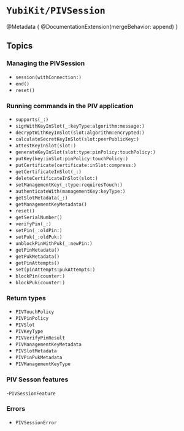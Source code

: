 # ``YubiKit/PIVSession``

@Metadata {
    @DocumentationExtension(mergeBehavior: append)
}

## Topics

### Managing the PIVSession

- ``session(withConnection:)``
- ``end()``
- ``reset()``

### Running commands in the PIV application

- ``supports(_:)``
- ``signWithKeyInSlot(_:keyType:algorithm:message:)``
- ``decryptWithKeyInSlot(slot:algorithm:encrypted:)``
- ``calculateSecretKeyInSlot(slot:peerPublicKey:)``
- ``attestKeyInSlot(slot:)``
- ``generateKeyInSlot(slot:type:pinPolicy:touchPolicy:)``
- ``putKey(key:inSlot:pinPolicy:touchPolicy:)``
- ``putCertificate(certificate:inSlot:compress:)``
- ``getCertificateInSlot(_:)``
- ``deleteCertificateInSlot(slot:)``
- ``setManagementKey(_:type:requiresTouch:)``
- ``authenticateWith(managementKey:keyType:)``
- ``getSlotMetadata(_:)``
- ``getManagementKeyMetadata()``
- ``reset()``
- ``getSerialNumber()``
- ``verifyPin(_:)``
- ``setPin(_:oldPin:)``
- ``setPuk(_:oldPuk:)``
- ``unblockPinWithPuk(_:newPin:)``
- ``getPinMetadata()``
- ``getPukMetadata()``
- ``getPinAttempts()``
- ``set(pinAttempts:pukAttempts:)``
- ``blockPin(counter:)``
- ``blockPuk(counter:)``

### Return types

- ``PIVTouchPolicy``
- ``PIVPinPolicy``
- ``PIVSlot``
- ``PIVKeyType``
- ``PIVVerifyPinResult``
- ``PIVManagementKeyMetadata``
- ``PIVSlotMetadata``
- ``PIVPinPukMetadata``
- ``PIVManagementKeyType``

### PIV Sesson features

-``PIVSessionFeature``

### Errors

- ``PIVSessionError``

